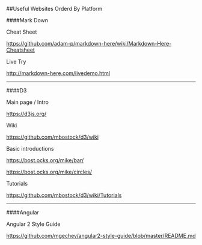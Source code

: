 ##Useful Websites Orderd By Platform

####Mark Down

Cheat Sheet

https://github.com/adam-p/markdown-here/wiki/Markdown-Here-Cheatsheet


Live Try

http://markdown-here.com/livedemo.html

---
	
####D3

Main page / Intro

https://d3js.org/


Wiki

https://github.com/mbostock/d3/wiki


Basic introductions

https://bost.ocks.org/mike/bar/

https://bost.ocks.org/mike/circles/


Tutorials

https://github.com/mbostock/d3/wiki/Tutorials

---
	
####Angular

Angular 2 Style Guide

https://github.com/mgechev/angular2-style-guide/blob/master/README.md
